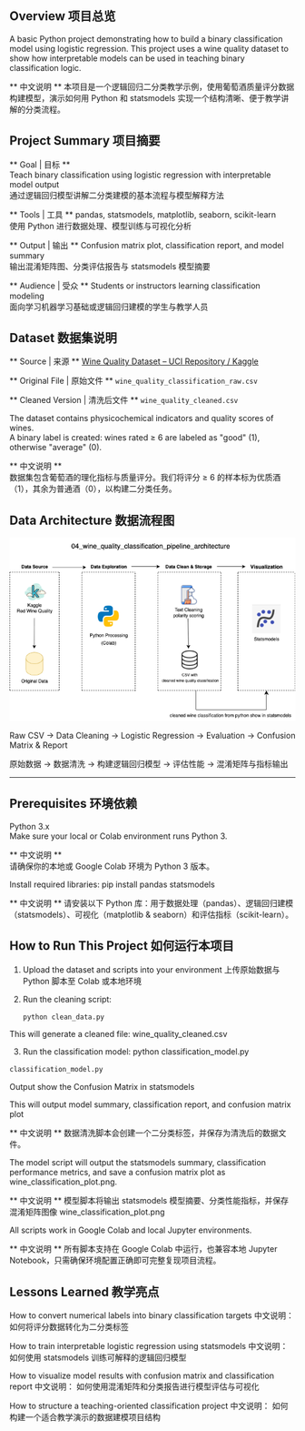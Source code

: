 ## Overview 项目总览

A basic Python project demonstrating how to build a binary classification model using logistic regression. This project uses a wine quality dataset to show how interpretable models can be used in teaching binary classification logic.

** 中文说明 **  本项目是一个逻辑回归二分类教学示例，使用葡萄酒质量评分数据构建模型，演示如何用 Python 和 statsmodels 实现一个结构清晰、便于教学讲解的分类流程。

## Project Summary 项目摘要

** Goal | 目标 **  
Teach binary classification using logistic regression with interpretable model output  
通过逻辑回归模型讲解二分类建模的基本流程与模型解释方法  

** Tools | 工具 **  pandas, statsmodels, matplotlib, seaborn, scikit-learn  
使用 Python 进行数据处理、模型训练与可视化分析  

** Output | 输出 **  Confusion matrix plot, classification report, and model summary  
输出混淆矩阵图、分类评估报告与 statsmodels 模型摘要  

** Audience | 受众 **  Students or instructors learning classification modeling  
面向学习机器学习基础或逻辑回归建模的学生与教学人员

## Dataset 数据集说明

** Source | 来源 **  [Wine Quality Dataset – UCI Repository / Kaggle](https://www.kaggle.com/datasets/rajyellow46/wine-quality)

** Original File | 原始文件 **  `wine_quality_classification_raw.csv`  

** Cleaned Version | 清洗后文件 **  `wine_quality_cleaned.csv`  

The dataset contains physicochemical indicators and quality scores of wines.  
A binary label is created: wines rated ≥ 6 are labeled as "good" (1), otherwise "average" (0).

** 中文说明 **  
数据集包含葡萄酒的理化指标与质量评分。我们将评分 ≥ 6 的样本标为优质酒（1），其余为普通酒（0），以构建二分类任务。

## Data Architecture 数据流程图

![Pipeline Diagram](wine_quality_classification_pipeline.png)

Raw CSV → Data Cleaning → Logistic Regression → Evaluation → Confusion Matrix & Report

原始数据 → 数据清洗 → 构建逻辑回归模型 → 评估性能 → 混淆矩阵与指标输出

---

## Prerequisites 环境依赖

Python 3.x  
Make sure your local or Colab environment runs Python 3.

** 中文说明 **  
请确保你的本地或 Google Colab 环境为 Python 3 版本。

Install required libraries:
pip install pandas statsmodels 

** 中文说明 **
请安装以下 Python 库：用于数据处理（pandas）、逻辑回归建模（statsmodels）、可视化（matplotlib & seaborn）和评估指标（scikit-learn）。

## How to Run This Project 如何运行本项目

1. Upload the dataset and scripts into your environment
上传原始数据与 Python 脚本至 Colab 或本地环境

2. Run the cleaning script:
   ```bash
   python clean_data.py
   ```
This will generate a cleaned file: wine_quality_cleaned.csv

3. Run the classification model: python classification_model.py
  ```bash
  classification_model.py
  ```
Output show the Confusion Matrix in statsmodels
   
This will output model summary, classification report, and confusion matrix plot

** 中文说明 **
数据清洗脚本会创建一个二分类标签，并保存为清洗后的数据文件。

The model script will output the statsmodels summary, classification performance metrics, and save a confusion matrix plot as wine_classification_plot.png.

** 中文说明 **
模型脚本将输出 statsmodels 模型摘要、分类性能指标，并保存混淆矩阵图像 wine_classification_plot.png

All scripts work in Google Colab and local Jupyter environments.

** 中文说明 **
所有脚本支持在 Google Colab 中运行，也兼容本地 Jupyter Notebook，只需确保环境配置正确即可完整复现项目流程。

## Lessons Learned 教学亮点

How to convert numerical labels into binary classification targets
中文说明： 如何将评分数据转化为二分类标签

How to train interpretable logistic regression using statsmodels
中文说明： 如何使用 statsmodels 训练可解释的逻辑回归模型

How to visualize model results with confusion matrix and classification report
中文说明： 如何使用混淆矩阵和分类报告进行模型评估与可视化

How to structure a teaching-oriented classification project
中文说明： 如何构建一个适合教学演示的数据建模项目结构
